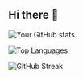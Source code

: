 ## Hi there 👋

![Your GitHub stats](https://github-readme-stats.vercel.app/api?username=callmiAnggi&show_icons=true&theme=radical)

![Top Languages](https://github-readme-stats.vercel.app/api/top-langs/?username=callmiAnggi&layout=compact&theme=radical)

![GitHub Streak](https://github-readme-streak-stats.herokuapp.com/?user=callmiAnggi&theme=radical)


<!--
**callmiAnggi/callmiAnggi** is a ✨ _special_ ✨ repository because its `README.md` (this file) appears on your GitHub profile.

Here are some ideas to get you started:

- 🔭 I’m currently working on ...
- 🌱 I’m currently learning ...
- 👯 I’m looking to collaborate on ...
- 🤔 I’m looking for help with ...
- 💬 Ask me about ...
- 📫 How to reach me: ...
- 😄 Pronouns: ...
- ⚡ Fun fact: ...
-->

